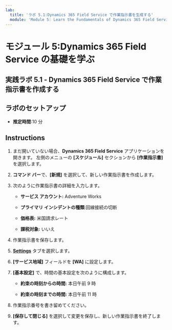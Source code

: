 ```yaml
---
lab:
  title: 'ラボ 5.1:Dynamics 365 Field Service で作業指示書を生成する'
  module: 'Module 5: Learn the Fundamentals of Dynamics 365 Field Service'
---
```


<a name="module-5-learn-the-fundamentals-of-dynamics-365-field-service"></a>モジュール 5:Dynamics 365 Field Service の基礎を学ぶ
========================

## <a name="practice-lab-51---creating-work-orders-in-dynamics-365-field-service"></a>実践ラボ 5.1 - Dynamics 365 Field Service で作業指示書を作成する

## <a name="lab-setup"></a>ラボのセットアップ

  - **推定時間**:10 分

## <a name="instructions"></a>Instructions

1. まだ開いていない場合、**Dynamics 365 Field Service** アプリケーションを開きます。 左側のメニューの **[スケジュール]** セクションから **[作業指示書]** を選択します。

2. **コマンド バー**で、**[新規]** を選択して、新しい作業指示書を作成します。

3. 次のように作業指示書の詳細を入力します。

    - **サービス アカウント:** Adventure Works

    - **プライマリ インシデントの種類**:回線接続の切断

    - **価格表:** 米国請求レート

    - **課税対象:** いいえ

4. 作業指示書を保存します。

4. **[Settings](設定)** タブを選択します。

5. **[サービス地域]** フィールドを **[WA]** に設定します。 

6. **[基本設定]** で、時間の基本設定を次のように構成します。

    - **約束の時刻からの時間:** 本日午前 9 時

    - **約束の時刻までの時間:** 本日午前 11 時

7. 作業指示番号を書き留めてください。 

8. **[保存して閉じる]** を選択して変更を保存し、新しい作業指示書を終了します。
